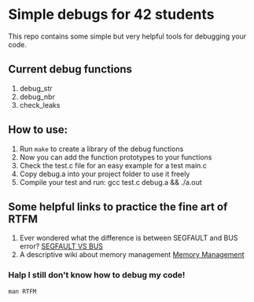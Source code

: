 # Simple debugs for 42 students
This repo contains some simple but very helpful tools for debugging your code.
## Current debug functions
1. debug_str
2. debug_nbr
3. check_leaks
## How to use:
1. Run `make` to create a library of the debug functions
2. Now you can add the function prototypes to your functions
3. Check the test.c file for an easy example for a test main.c
4. Copy debug.a into your project folder to use it freely
5. Compile your test and run: gcc test.c debug.a && ./a.out
## Some helpful links to practice the fine art of RTFM
1. Ever wondered what the difference is between SEGFAULT and BUS error?
[SEGFAULT VS BUS](https://www.geeksforgeeks.org/segmentation-fault-sigsegv-vs-bus-error-sigbus/)
2. A descriptive wiki about memory management
[Memory Management](https://wiki.sei.cmu.edu/confluence/pages/viewpage.action?pageId=87152142)
### Halp I still don't know how to debug my code!
`man RTFM`
